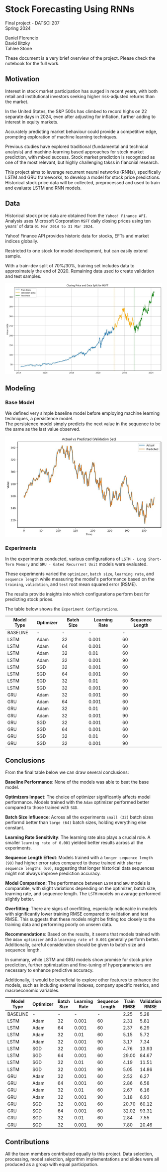 # Stock Forecasting Using RNNs

Final project - DATSCI 207  
Spring 2024  

Daniel Florencio   
David Ilitzky  
Tahlee Stone  

These document is a very brief overview of the project. Please check the notebook for the full work.

## Motivation

Interest in stock market participation has surged in recent years, with both retail and institutional investors seeking higher risk-adjusted returns than the market.

In the United States, the S&P 500s has climbed to record highs on 22 separate days in 2024, even after adjusting for inflation, further adding to interest in equity markets.

Accurately predicting market behaviour could provide a competitive edge, prompting exploration of machine learning techniques.

Previous studies have explored traditional (fundamental and technical analysis) and machine-learning based approaches for stock market prediction, with mixed success. Stock market prediction is recognized as one of the most relevant, but highly challenging takss in fiancnial research.

This project aims to leverage recurrent neural networks (RNNs), specifically LSTM and GRU frameworks, to develop a model for stock price predictions. Historical stock price data will be collected, preprocessed and used to train and evaluate LSTM and RNN models.

## Data

Historical stock price data are obtained from the `Yahoo! Finance API`.  Analysis uses Microsoft Corporation `MSFT` daily closing prices using ten years’ of data `01 Mar 2014 to 31 Mar 2024`.  

Yahoo! Finance API provides historic data for stocks, EFTs and market indices globally. 

Restricted to one stock for model development, but can easily extend sample. 

With a train-dev split of 70%/30%, training set includes data to approximately the end of 2020. 
Remaining data used to create validation and test samples. 

![MSFT Stock Price](Image_1.JPG)  

## Modeling

### Base Model  

We defined very simple baseline model before employing machine learning techniques, a persistence model.  
The persistence model simply predicts the next value in the sequence to be the same as the last value observed.

![Base Model](Image_2.JPG)  

### Experiments

In the experiments conducted, various configurations of `LSTM - Long Short-Term Memory` and `GRU - Gated Recurrent Unit` models were evaluated. 

These experiments varied the `optimizer`, `batch size`, `learning rate`, and `sequence length` while measuring the model's performance based on the `training`, `validation`, and `test` root mean squared error (RSME).  

The results provide insights into which configurations perform best for predicting stock prices.  

The table below shows the `Experiment Configurations`.

<center>

| Model Type | Optimizer | Batch Size | Learning Rate | Sequence Length |
|------------|-----------|------------|---------------|-----------------|
| BASELINE   | -         | -          | -             | -               |
| LSTM       | Adam      | 32         | 0.001         | 60              |
| LSTM       | Adam      | 64         | 0.001         | 60              |
| LSTM       | Adam      | 32         | 0.01          | 60              |
| LSTM       | Adam      | 32         | 0.001         | 90              |
| LSTM       | SGD       | 32         | 0.001         | 60              |
| LSTM       | SGD       | 64         | 0.001         | 60              |
| LSTM       | SGD       | 32         | 0.01          | 60              |
| LSTM       | SGD       | 32         | 0.001         | 90              |
| GRU        | Adam      | 32         | 0.001         | 60              |
| GRU        | Adam      | 64         | 0.001         | 60              |
| GRU        | Adam      | 32         | 0.01          | 60              |
| GRU        | Adam      | 32         | 0.001         | 90              |
| GRU        | SGD       | 32         | 0.001         | 60              |
| GRU        | SGD       | 64         | 0.001         | 60              |
| GRU        | SGD       | 32         | 0.01          | 60              |
| GRU        | SGD       | 32         | 0.001         | 90              |

</center>


## Conclusions

From the final table below we can draw several conclusions:  

**Baseline Performance**: None of the models was able to beat the base model.  

**Optimizers Impact**: The choice of optimizer significantly affects model performance. Models trained with the `Adam` optimizer performed better compared to those trained with `SGD`.  

**Batch Size Influence**: Across all the experiments `small (32)`  batch sizes performd better than `large (64)` batch sizes, holding everything else constant.  

**Learning Rate Sensitivity**: The learning rate also plays a crucial role. A smaller `learning rate of 0.001` yielded better results across all the experiments.  

**Sequence Length Effect**: Models trained with a `longer sequence length (90)` had higher error rates compared to those trained with `shorter sequence lengths (60)`, suggesting that longer historical data sequences might not always improve prediction accuracy.  

**Model Comparison**: The performance between `LSTM` and `GRU` models is comparable, with slight variations depending on the optimizer, batch size, learning rate, and sequence length. The `LSTM` models on avarage performed slightly better.  

**Overfitting**: There are signs of overfitting, especially noticeable in models with significantly lower training RMSE compared to validation and test RMSE. This suggests that these models might be fitting too closely to the training data and performing poorly on unseen data.  

**Recommendations**: Based on the results, it seems that models trained with the `Adam optimizer` and a `learning rate of 0.001` generally perform better. Additionally, careful consideration should be given to batch size and sequence length.  

In summary, while LSTM and GRU models show promise for stock price prediction, further optimization and fine-tuning of hyperparameters are necessary to enhance predictive accuracy.  

Additionally, it would be beneficial to explore other features to enhance the models, such as including external indexes, company specific metrics, and macroeconomic variables.  

| Model Type | Optimizer | Batch Size | Learning Rate | Sequence Length | Train RMSE   | Validation RMSE | Test RMSE |
|------------|-----------|------------|---------------|-----------------|--------------|-----------------|-----------|
| BASELINE   | -         | -          | -             | -               | 2.25         | 5.28            | **4.79** |
| LSTM       | Adam      | 32         | 0.001         | 60              | 2.31         | 5.81            | **5.17**  |
| LSTM       | Adam      | 64         | 0.001         | 60              | 2.37         | 6.29            | 7.81      |
| LSTM       | Adam      | 32         | 0.01          | 60              | 5.15         | 5.72            | 9.65      |
| LSTM       | Adam      | 32         | 0.001         | 90              | 3.17         | 7.34            | 5.86      |
| LSTM       | SGD       | 32         | 0.001         | 60              | 4.76         | 13.93           | 23.57     |
| LSTM       | SGD       | 64         | 0.001         | 60              | 29.00        | 84.67           | 113.78    |
| LSTM       | SGD       | 32         | 0.01          | 60              | 4.19         | 11.51           | 14.62     |
| LSTM       | SGD       | 32         | 0.001         | 90              | 5.05         | 14.86           | 31.54     |
| GRU        | Adam      | 32         | 0.001         | 60              | 2.52         | 6.27            | 5.33      |
| GRU        | Adam      | 64         | 0.001         | 60              | 2.86         | 6.58            | 5.69      |
| GRU        | Adam      | 32         | 0.01          | 60              | 2.67         | 6.16            | 15.41     |
| GRU        | Adam      | 32         | 0.001         | 90              | 3.18         | 6.93            | 5.61      |
| GRU        | SGD       | 32         | 0.001         | 60              | 20.70        | 60.12           | 78.89     |
| GRU        | SGD       | 64         | 0.001         | 60              | 32.02        | 93.31           | 120.70    |
| GRU        | SGD       | 32         | 0.01          | 60              | 2.84         | 7.55            | 8.23      |
| GRU        | SGD       | 32         | 0.001         | 90              | 7.80         | 20.46           | 30.43     |

## Contributions

All the team members contributed equally to this project. Data selection, processing, model selection, algorithm implementations and slides were all produced as a group with equal participation.
